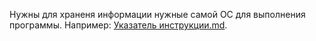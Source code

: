 Нужны для храненя информации нужные самой ОС для выполнения программы.
Например: [Указатель инструкции.md](Указатель%20инструкции.md).
